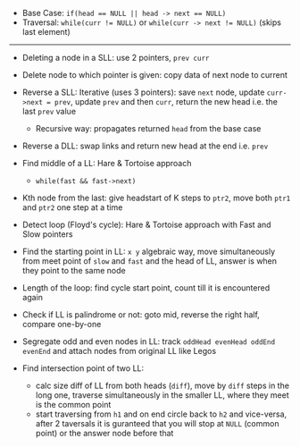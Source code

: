 - Base Case: `if(head == NULL || head -> next == NULL)`
- Traversal: `while(curr != NULL)` or `while(curr -> next != NULL)` (skips last element)

---
- Deleting a node in a SLL: use 2 pointers, `prev curr`
- Delete node to which pointer is given: copy data of next node to current
- Reverse a SLL: Iterative (uses 3 pointers): save `next` node, update `curr->next = prev`, update `prev` and then `curr`, return the new head i.e. the last `prev` value
  - Recursive way: propagates returned `head` from the base case
- Reverse a DLL: swap links and return new head at the end i.e. `prev`
- Find middle of a LL: Hare & Tortoise approach
  - `while(fast && fast->next)`
- Kth node from the last: give headstart of K steps to `ptr2`, move both `ptr1` and `ptr2` one step at a time
- Detect loop (Floyd's cycle): Hare & Tortoise approach with Fast and Slow pointers
- Find the starting point in LL: `x y` algebraic way, move simultaneously from meet point of `slow` and `fast` and the head of LL, answer is when they point to the same node
- Length of the loop: find cycle start point, count till it is encountered again

- Check if LL is palindrome or not: goto mid, reverse the right half, compare one-by-one
- Segregate odd and even nodes in LL: track `oddHead evenHead oddEnd evenEnd` and attach nodes from original LL like Legos
- Find intersection point of two LL: 
  - calc size diff of LL from both heads (`diff`), move by `diff` steps in the long one, traverse simultaneously in the smaller LL, where they meet is the common point
  - start traversing from `h1` and on end circle back to `h2` and vice-versa, after 2 taversals it is guranteed that you will stop at `NULL` (common point) or the answer node before that
 
